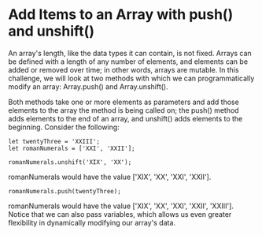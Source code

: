 # Add Items to an Array with push() and unshift()

An array's length, like the data types it can contain, is not fixed. Arrays can be defined with a length of any number of elements, and elements can be added or removed over time; in other words, arrays are mutable. In this challenge, we will look at two methods with which we can programmatically modify an array: Array.push() and Array.unshift().

Both methods take one or more elements as parameters and add those elements to the array the method is being called on; the push() method adds elements to the end of an array, and unshift() adds elements to the beginning. Consider the following:

```
let twentyThree = 'XXIII';
let romanNumerals = ['XXI', 'XXII'];

romanNumerals.unshift('XIX', 'XX');
```

romanNumerals would have the value ['XIX', 'XX', 'XXI', 'XXII'].

```
romanNumerals.push(twentyThree);
```

romanNumerals would have the value ['XIX', 'XX', 'XXI', 'XXII', 'XXIII']. Notice that we can also pass variables, which allows us even greater flexibility in dynamically modifying our array's data.
